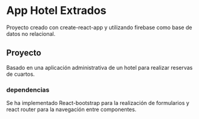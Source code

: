 # App Hotel Extrados

Proyecto creado con create-react-app y utilizando firebase como base de datos no relacional. 

## Proyecto

Basado en una aplicación administrativa de un hotel para realizar reservas de cuartos.

### dependencias

Se ha implementado React-bootstrap para la realización de formularios y react router para la navegación entre componentes.



